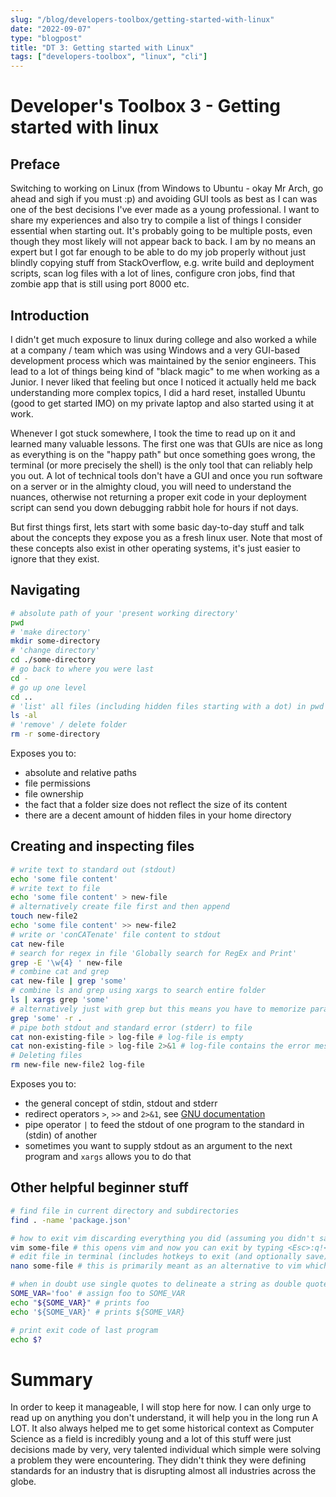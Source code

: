 ```yaml
---
slug: "/blog/developers-toolbox/getting-started-with-linux"
date: "2022-09-07"
type: "blogpost"
title: "DT 3: Getting started with Linux"
tags: ["developers-toolbox", "linux", "cli"]
---
```


# Developer's Toolbox 3 - Getting started with linux

## Preface

Switching to working on Linux (from Windows to Ubuntu - okay Mr Arch, go ahead and sigh if you must :p) and avoiding GUI tools as best as I can was one of the best decisions I've ever made as a young professional. I want to share my experiences and also try to compile a list of things I consider essential when starting out. It's probably going to be multiple posts, even though they most likely will not appear back to back.
I am by no means an expert but I got far enough to be able to do my job properly without just blindly copying stuff from StackOverflow, e.g. write build and deployment scripts, scan log files with a lot of lines, configure cron jobs, find that zombie app that is still using port 8000 etc.

## Introduction

I didn't get much exposure to linux during college and also worked a while at a company / team which was using Windows and a very GUI-based development process which was maintained by the senior engineers. This lead to a lot of things being kind of "black magic" to me when working as a Junior. I never liked that feeling but once I noticed it actually held me back understanding more complex topics, I did a hard reset, installed Ubuntu (good to get started IMO) on my private laptop and also started using it at work.

Whenever I got stuck somewhere, I took the time to read up on it and learned many valuable lessons. The first one was that GUIs are nice as long as everything is on the "happy path" but once something goes wrong, the terminal (or more precisely the shell) is the only tool that can reliably help you out. A lot of technical tools don't have a GUI and once you run software on a server or in the almighty cloud, you will need to understand the nuances, otherwise not returning a proper exit code in your deployment script can send you down debugging rabbit hole for hours if not days.

But first things first, lets start with some basic day-to-day stuff and talk about the concepts they expose you as a fresh linux user. Note that most of these concepts also exist in other operating systems, it's just easier to ignore that they exist.

## Navigating

```bash
# absolute path of your 'present working directory'
pwd
# 'make directory'
mkdir some-directory
# 'change directory'
cd ./some-directory
# go back to where you were last
cd -
# go up one level
cd ..
# 'list' all files (including hidden files starting with a dot) in pwd with permissions and ownership
ls -al
# 'remove' / delete folder
rm -r some-directory
```

Exposes you to:

- absolute and relative paths
- file permissions
- file ownership
- the fact that a folder size does not reflect the size of its content
- there are a decent amount of hidden files in your home directory

## Creating and inspecting files

```bash
# write text to standard out (stdout)
echo 'some file content'
# write text to file
echo 'some file content' > new-file
# alternatively create file first and then append
touch new-file2
echo 'some file content' >> new-file2
# write or 'conCATenate' file content to stdout
cat new-file
# search for regex in file 'Globally search for RegEx and Print'
grep -E '\w{4} ' new-file
# combine cat and grep
cat new-file | grep 'some'
# combine ls and grep using xargs to search entire folder
ls | xargs grep 'some'
# alternatively just with grep but this means you have to memorize parameters :)
grep 'some' -r .
# pipe both stdout and standard error (stderr) to file
cat non-existing-file > log-file # log-file is empty
cat non-existing-file > log-file 2>&1 # log-file contains the error message written by cat
# Deleting files
rm new-file new-file2 log-file
```

Exposes you to:

- the general concept of stdin, stdout and stderr
- redirect operators `>`, `>>` and `2>&1`, see [GNU documentation](https://www.gnu.org/software/bash/manual/html_node/Redirections.html)
- pipe operator `|` to feed the stdout of one program to the standard in (stdin) of another
- sometimes you want to supply stdout as an argument to the next program and `xargs` allows you to do that

## Other helpful beginner stuff

```bash
# find file in current directory and subdirectories
find . -name 'package.json'

# how to exit vim discarding everything you did (assuming you didn't save by accident with :w)
vim some-file # this opens vim and now you can exit by typing <Esc>:q!<Enter>
# edit file in terminal (includes hotkeys to exit (and optionally save) ^x = Ctrl + x)
nano some-file # this is primarily meant as an alternative to vim which is usually overwhelming for beginners

# when in doubt use single quotes to delineate a string as double quotes causes variable expansion
SOME_VAR='foo' # assign foo to SOME_VAR
echo "${SOME_VAR}" # prints foo
echo '${SOME_VAR}' # prints ${SOME_VAR}

# print exit code of last program
echo $?

```

# Summary

In order to keep it manageable, I will stop here for now. I can only urge to read up on anything you don't understand, it will help you in the long run A LOT. It also always helped me to get some historical context as Computer Science as a field is incredibly young and a lot of this stuff were just decisions made by very, very talented individual which simple were solving a problem they were encountering. They didn't think they were defining standards for an industry that is disrupting almost all industries across the globe.
